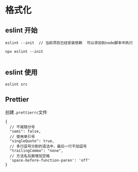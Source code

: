 # 格式化  

## eslint 开始
```
eslint --init  // 当前项目已经安装依赖  可以添加到node脚本中执行

npx eslint --init 


```

## eslint 使用
```
eslint src

```

## Prettier
创建`.prettierrc`文件
``` 
{
  // 不尾随分号
  "semi": false,
  // 使用单引号
  "singleQuote": true,
  // 多行逗号分割的语法中，最后一行不加逗号
  "trailingComma": "none",
  // 方法名后面增加空格
  'space-before-function-paren': 'off'
}
```
